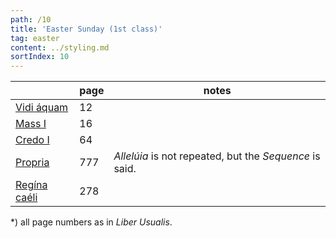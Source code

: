 ```yaml
---
path: /10
title: 'Easter Sunday (1st class)'
tag: easter
content: ../styling.md
sortIndex: 10
---
```


|   | page | notes   |
|---|---|---|
| [Vidi áquam](/pdf/vidi-aquam.pdf) | 12 ||
| [Mass I](/pdf/i.pdf) | 16 ||
| [Credo I](/pdf/credo-i.pdf) | 64 ||
| [Propria](/pdf/easter-sunday.pdf)  | 777 | _Allelúia_ is not repeated, but the _Sequence_ is said. |
| [Regína caéli](/pdf/ave-regina-caelorum.pdf)  | 278  ||

*) all page numbers as in _Liber Usualis_.